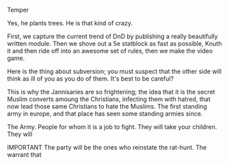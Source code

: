 Temper

Yes, he plants trees. He is that kind of crazy. 

First, we capture the current trend of DnD by publishing a really beautifully written module. Then we shove out a 5e statblock as fast as possible, Knuth it and then ride off into an awesome set of rules, then we make the video game.

Here is the thing about subversion; you must suspect that the other side will think as ill of you as you do of them. It's best to be careful?

This is why the Jannisaries are so frightening; the idea that it is the secret Muslim converts amoung the Christians, infecting them with hatred, that now lead those same Christians to hate the Muslims. The first standing army in europe, and that place has seen some standing armies since.

The Army. People for whom it is a job to fight. They will take your children. They will 

IMPORTANT The party will be the ones who reinstate the rat-hunt. The warrant that 

